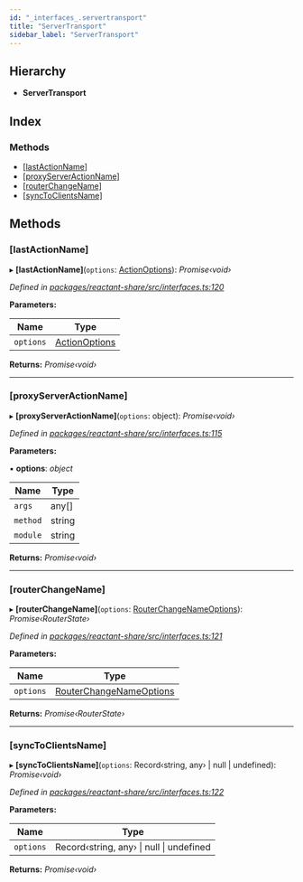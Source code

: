 ```yaml
---
id: "_interfaces_.servertransport"
title: "ServerTransport"
sidebar_label: "ServerTransport"
---
```


## Hierarchy

* **ServerTransport**

## Index

### Methods

* [[lastActionName]](_interfaces_.servertransport.md#[lastactionname])
* [[proxyServerActionName]](_interfaces_.servertransport.md#[proxyserveractionname])
* [[routerChangeName]](_interfaces_.servertransport.md#[routerchangename])
* [[syncToClientsName]](_interfaces_.servertransport.md#[synctoclientsname])

## Methods

###  [lastActionName]

▸ **[lastActionName]**(`options`: [ActionOptions](../modules/_interfaces_.md#actionoptions)): *Promise‹void›*

*Defined in [packages/reactant-share/src/interfaces.ts:120](https://github.com/unadlib/reactant/blob/03d0c8fd/packages/reactant-share/src/interfaces.ts#L120)*

**Parameters:**

Name | Type |
------ | ------ |
`options` | [ActionOptions](../modules/_interfaces_.md#actionoptions) |

**Returns:** *Promise‹void›*

___

###  [proxyServerActionName]

▸ **[proxyServerActionName]**(`options`: object): *Promise‹void›*

*Defined in [packages/reactant-share/src/interfaces.ts:115](https://github.com/unadlib/reactant/blob/03d0c8fd/packages/reactant-share/src/interfaces.ts#L115)*

**Parameters:**

▪ **options**: *object*

Name | Type |
------ | ------ |
`args` | any[] |
`method` | string |
`module` | string |

**Returns:** *Promise‹void›*

___

###  [routerChangeName]

▸ **[routerChangeName]**(`options`: [RouterChangeNameOptions](../modules/_router_.md#routerchangenameoptions)): *Promise‹RouterState›*

*Defined in [packages/reactant-share/src/interfaces.ts:121](https://github.com/unadlib/reactant/blob/03d0c8fd/packages/reactant-share/src/interfaces.ts#L121)*

**Parameters:**

Name | Type |
------ | ------ |
`options` | [RouterChangeNameOptions](../modules/_router_.md#routerchangenameoptions) |

**Returns:** *Promise‹RouterState›*

___

###  [syncToClientsName]

▸ **[syncToClientsName]**(`options`: Record‹string, any› | null | undefined): *Promise‹void›*

*Defined in [packages/reactant-share/src/interfaces.ts:122](https://github.com/unadlib/reactant/blob/03d0c8fd/packages/reactant-share/src/interfaces.ts#L122)*

**Parameters:**

Name | Type |
------ | ------ |
`options` | Record‹string, any› &#124; null &#124; undefined |

**Returns:** *Promise‹void›*
